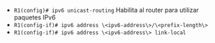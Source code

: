 - `R1(config)# ipv6 unicast-routing` Habilita al router para utilizar paquetes IPv6
- `R1(config-if)# ipv6 address \<ipv6-address\>/\<prefix-length\>`
- `R1(config-if)# ipv6 address \<ipv6-address\> link-local`
